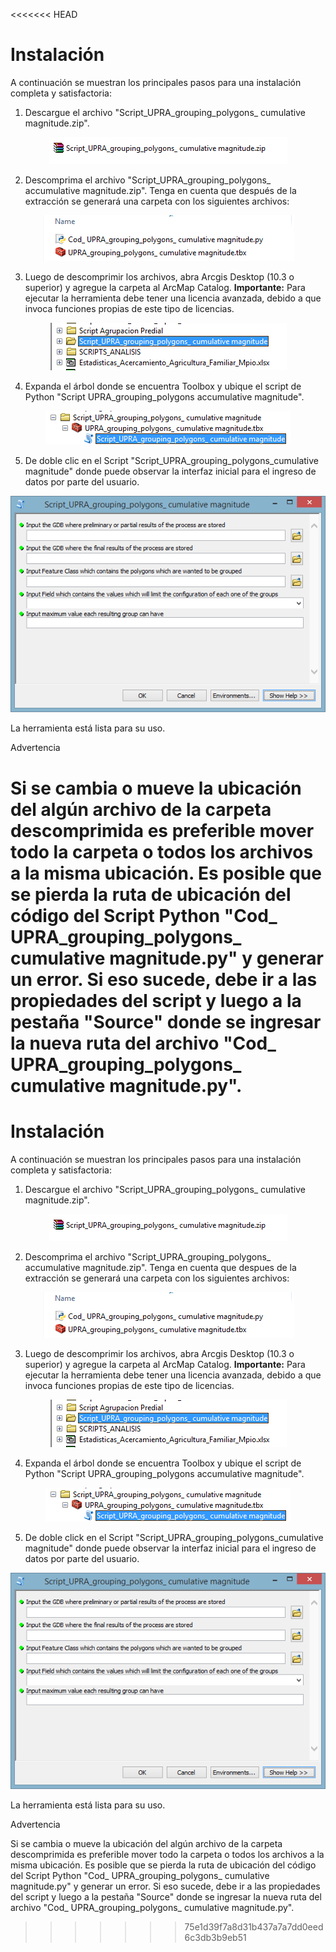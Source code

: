 <<<<<<< HEAD
  # Instalación

<p>
A continuación se muestran los principales pasos para una instalación completa y satisfactoria:
</p>

1. Descargue el archivo "Script_UPRA_grouping_polygons_ cumulative magnitude.zip".

<p align="center">
 <img src="Imagenes\descarga.png">
</p>

2. Descomprima el archivo "Script_UPRA_grouping_polygons_ accumulative magnitude.zip". Tenga en cuenta que después de la extracción se generará una carpeta con los siguientes archivos:

<p align="center">
 <img src="Imagenes\ArchivosDescargados.png">
</p>

3. Luego de descomprimir los archivos, abra Arcgis Desktop (10.3  o superior) y agregue la carpeta al ArcMap Catalog. **Importante:** Para ejecutar la herramienta debe tener una licencia avanzada, debido a que invoca funciones propias de este tipo de licencias.

<p align="center">
 <img src="Imagenes\catalogo.png">
</p>

4. Expanda el árbol donde se encuentra Toolbox y ubique el script de Python "Script UPRA_grouping_polygons accumulative magnitude".

<p align="center">
 <img src="Imagenes\expandir.png">
</p>

5. De doble clic en el Script "Script_UPRA_grouping_polygons_cumulative magnitude" donde puede observar la interfaz inicial para el ingreso de datos por parte del usuario.

<p align="center">
 <img src="Imagenes\interfazinicial.png">
</p>

La herramienta está lista para su uso.

Advertencia

Si se cambia o mueve la ubicación del algún archivo de la carpeta descomprimida es preferible mover todo la carpeta o todos los archivos a la misma ubicación. Es posible que se pierda la ruta de ubicación del código del Script Python "Cod_ UPRA_grouping_polygons_ cumulative magnitude.py" y generar un error. Si eso sucede, debe ir a las propiedades del script y luego a la pestaña "Source" donde se ingresar la nueva ruta del archivo "Cod_ UPRA_grouping_polygons_ cumulative magnitude.py".
=======
  # Instalación

<p>
A continuación se muestran los principales pasos para una instalación completa y satisfactoria:
</p>

1. Descargue el archivo "Script_UPRA_grouping_polygons_ cumulative magnitude.zip".

<p align="center">
 <img src="Imagenes\descarga.png">
</p>

2. Descomprima el archivo "Script_UPRA_grouping_polygons_ accumulative magnitude.zip". Tenga en cuenta que despues de la extracción se generará una carpeta con los siguientes archivos:

<p align="center">
 <img src="Imagenes\ArchivosDescargados.png">
</p>

3. Luego de descomprimir los archivos, abra Arcgis Desktop (10.3  o superior) y agregue la carpeta al ArcMap Catalog. **Importante:** Para ejecutar la herramienta debe tener una licencia avanzada, debido a que invoca funciones propias de este tipo de licencias.

<p align="center">
 <img src="Imagenes\catalogo.png">
</p>

4. Expanda el árbol donde se encuentra Toolbox y ubique el script de Python "Script UPRA_grouping_polygons accumulative magnitude".

<p align="center">
 <img src="Imagenes\expandir.png">
</p>

5. De doble click en el Script "Script_UPRA_grouping_polygons_cumulative magnitude" donde puede observar la interfaz inicial para el ingreso de datos por parte del usuario.

<p align="center">
 <img src="Imagenes\interfazinicial.png">
</p>

La herramienta está lista para su uso.

Advertencia

Si se cambia o mueve la ubicación del algún archivo de la carpeta descomprimida es preferible mover todo la carpeta o todos los archivos a la misma ubicación. Es posible que se pierda la ruta de ubicación del código del Script Python "Cod_ UPRA_grouping_polygons_ cumulative magnitude.py" y generar un error. Si eso sucede, debe ir a las propiedades del script y luego a la pestaña "Source" donde se ingresar la nueva ruta del archivo "Cod_ UPRA_grouping_polygons_ cumulative magnitude.py".
>>>>>>> 75e1d39f7a8d31b437a7a7dd0eed6c3db3b9eb51
